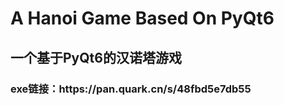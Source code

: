 <h1>A Hanoi Game Based On PyQt6</h1>
<h2>一个基于PyQt6的汉诺塔游戏</h2>
<h3>exe链接：https://pan.quark.cn/s/48fbd5e7db55</h3>
